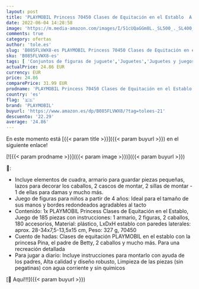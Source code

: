 ```yaml
---
layout: post
title: 'PLAYMOBIL Princess 70450 Clases de Equitación en el Establo  A partir de 4 años'
date: 2022-06-04 14:28:58
image: 'https://m.media-amazon.com/images/I/51cUQaGGm8L._SL500_._SL400_.jpg'
comments: true
category: ofertas
author: 'tole.es'
slug: 'B085FLVWX8-es PLAYMOBIL Princess 70450 Clases de Equitación en el...'
sku: 'B085FLVWX8-es'
tags: [ 'Conjuntos de figuras de juguete','Juguetes','Juguetes y juegos','Muñecos y figuras','playmobil','🇪🇸', ]
actualPrice: 24.86 EUR
currency: EUR
price: 24.86
comparePrice: 31.99 EUR
prodname: 'PLAYMOBIL Princess 70450 Clases de Equitación en el Establo  A partir de 4 años'
country: 'es'
flag: '🇪🇸'
brand: 'PLAYMOBIL'
buyurl: 'https://www.amazon.es/dp/B085FLVWX8/?tag=tolees-21'
descuento: '22.29'
average: '24.86'
---
```


En este momento está [{{< param title >}}]({{< param buyurl >}}) en el siguiente enlace!

[![{{< param prodname >}}]({{< param image >}})]({{< param buyurl >}})

🔎:

- Incluye elementos de cuadra, armario para guardar piezas pequeñas, lazos para decorar los caballos, 2 cascos de montar, 2 sillas de montar - 1 de ellas para damas y mucho más.
- Juego de figuras para niños a partir de 4 años: Ideal para el tamaño de sus manos y bordes redondeados agradables al tacto
- Contenido: 1x PLAYMOBIL Princess Clases de Equitación en el Establo, Juego de 185 piezas con instrucciones: 1 armario, 2 figuras, 2 caballos, 180 accesorios, Material: plástico, LxDxH establo con paredes laterales: aprox. 28-34x7,5-13,5x15 cm, Peso: 327 g, 70450
- Cuento de hadas: Clases de equitación PLAYMOBIL en el establo con la princesa Pina, el padre de Betty, 2 caballos y mucho más. Para una recreación detallada
- Para jugar a diario: Incluye instrucciones para montarlo con ayuda de los padres, Alta calidad y diseño robusto, Limpieza de las piezas (sin pegatinas) con agua corriente y sin químicos

[🛒 Aquí!!!]({{< param buyurl >}})
